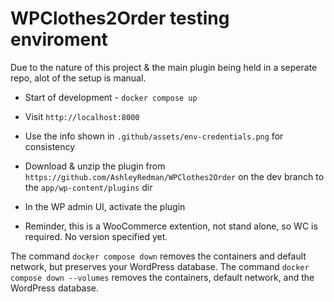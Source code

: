 # WPClothes2Order testing enviroment

Due to the nature of this project & the main plugin being held in a seperate repo, alot of the setup is manual.

-   Start of development - `docker compose up`

-   Visit `http://localhost:8000`

-   Use the info shown in `.github/assets/env-credentials.png` for consistency

-   Download & unzip the plugin from `https://github.com/AshleyRedman/WPClothes2Order` on the dev branch to the `app/wp-content/plugins` dir

-   In the WP admin UI, activate the plugin

-   Reminder, this is a WooCommerce extention, not stand alone, so WC is required. No version specified yet.

The command `docker compose down` removes the containers and default network, but preserves your WordPress database.
The command `docker compose down --volumes` removes the containers, default network, and the WordPress database.
